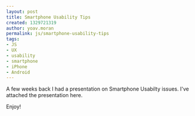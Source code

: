 ```yaml
---
layout: post
title: Smartphone Usability Tips
created: 1329721319
author: yoav.moran
permalink: js/smartphone-usability-tips
tags:
- JS
- UX
- usability
- smartphone
- iPhone
- Android
---
```

<p>A few weeks back I had a presentation on Smartphone Usabilty issues.&nbsp;I've attached the presentation here.</p>
<p>Enjoy!</p>
